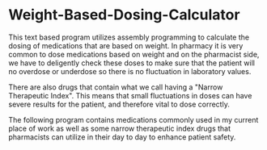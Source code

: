 # Weight-Based-Dosing-Calculator

This text based program utilizes assembly programming to calculate the dosing of medications that are based on weight. In pharmacy it is very common to dose medications based on weight and on the pharmacist side, we have to deligently check these doses to make sure that the patient will no overdose or underdose so there is no fluctuation in laboratory values.

There are also drugs that contain what we call having a "Narrow Therapeutic Index". This means that small fluctuations in doses can have severe results for the patient, and therefore vital to dose correctly.

The following program contains medications commonly used in my current place of work as well as some narrow therapeutic index drugs that pharmacists can utilize in their day to day to enhance patient safety.

